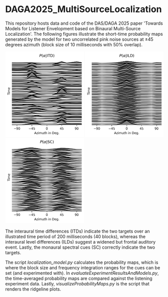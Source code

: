 # DAGA2025_MultiSourceLocalization
This repository hosts data and code of the DAS/DAGA 2025 paper 'Towards Models for Listener Envelopment based on Binaural Multi-Source Localization'.
The following figures illustrate the short-time probability maps generated by the model for two uncorrelated pink noise sources at $\pm 45$ degrees azimuth (block size of 10 milliseconds with 50% overlap).


<img src="/Figures/P_ITD.png" alt="drawing" width="250"/> <img src="/Figures/P_ILD.png" alt="drawing" width="250"/> <img src="/Figures/P_SC.png" alt="drawing" width="250"/>

The interaural time differences (ITDs) indicate the two targets over an illustrated time period of 200 milliseconds (40 blocks), whereas the interaural level differences (ILDs) suggest a widened but frontal auditory event. Lastly, the monaural spectral cues (SC) correctly indicate the two targets. 

The script *localization_model.py* calculates the probability maps, which is where the block size and frequency integration ranges for the cues can be set (and experimented with).
In *evaluateExperimentResultsAndModels.py*, the time-averaged probability maps are compared against the listening experiment data. Lastly, *visualizeProbabilityMaps.py* is the script that renders the ridgeline plots. 
